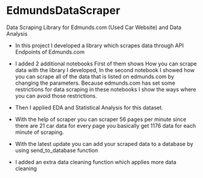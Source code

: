 # EdmundsDataScraper
Data Scraping Library for Edmunds.com (Used Car Website) and Data Analysis

* In this project I developed a library which scrapes data through API Endpoints of Edmunds.com

* I added 2 additional notebooks First of them  shows How you can scrape data with the library I developed, In the second notebook I showed how you can scrape all of the data that is listed on edmunds.com by changing the parameters. Because edmunds.com has set some restrictions for data scraping in these notebooks I show the ways where you can avoid those restrictions. 


* Then I applied EDA and Statistical Analysis for this dataset.

* With the help of scraper you can scraper 56 pages per minute since there are 21 car data for every page you basically get 1176 data for each minute of scraping.

* With the latest update you can add your scraped data to a database by using send_to_database function

* I added an extra data cleaning function which applies more data cleaning
